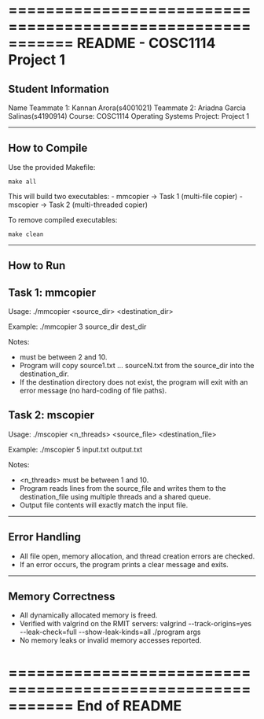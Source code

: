 ===========================================================
README - COSC1114 Project 1
===========================================================

Student Information
-------------------
Name
Teammate 1: Kannan Arora(s4001021)
Teammate 2: Ariadna Garcia Salinas(s4190914)
Course: COSC1114 Operating Systems
Project: Project 1

-----------------------------------------------------------
How to Compile
-----------------------------------------------------------
Use the provided Makefile:

    make all

This will build two executables:
    - mmcopier  -> Task 1 (multi-file copier)
    - mscopier  -> Task 2 (multi-threaded copier)

To remove compiled executables:

    make clean

-----------------------------------------------------------
How to Run
-----------------------------------------------------------

Task 1: mmcopier
----------------
Usage:
    ./mmcopier <n> <source_dir> <destination_dir>

Example:
    ./mmcopier 3 source_dir dest_dir

Notes:
- <n> must be between 2 and 10.
- Program will copy source1.txt ... sourceN.txt from the source_dir
  into the destination_dir.
- If the destination directory does not exist, the program will exit
  with an error message (no hard-coding of file paths).

Task 2: mscopier
----------------
Usage:
    ./mscopier <n_threads> <source_file> <destination_file>

Example:
    ./mscopier 5 input.txt output.txt

Notes:
- <n_threads> must be between 1 and 10.
- Program reads lines from the source_file and writes them to the
  destination_file using multiple threads and a shared queue.
- Output file contents will exactly match the input file.

-----------------------------------------------------------
Error Handling
-----------------------------------------------------------
- All file open, memory allocation, and thread creation errors are
  checked.
- If an error occurs, the program prints a clear message and exits.

-----------------------------------------------------------
Memory Correctness
-----------------------------------------------------------
- All dynamically allocated memory is freed.
- Verified with valgrind on the RMIT servers:
  valgrind --track-origins=yes --leak-check=full --show-leak-kinds=all ./program args
- No memory leaks or invalid memory accesses reported.

===========================================================
End of README
===========================================================
